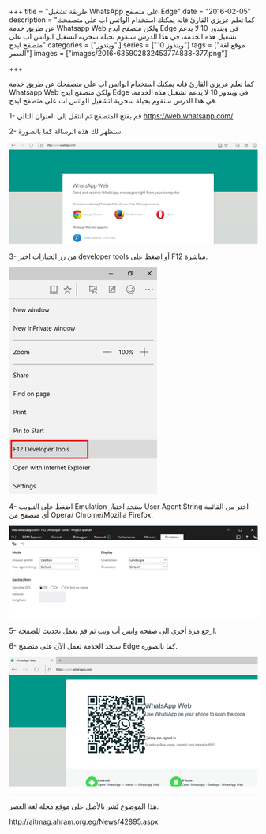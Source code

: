 +++
title = "طريقة تشغيل WhatsApp على متصفح Edge"
date = "2016-02-05"
description = "كما تعلم عزيزي القارئ فانه يمكنك استخدام الواتس اب على متصفحك عن طريق خدمة Whatsapp Web ولكن متصفح ايدج Edge في ويندوز 10 لا يدعم تشغيل هذه الخدمة، في هذا الدرس سنقوم بحيلة سحرية لتشغيل الواتس اب على متصفح ايدج"
categories = ["ويندوز",]
series = ["ويندوز 10"]
tags = ["موقع لغة العصر"]
images = ["images/2016-635902832453774838-377.png"]

+++

كما تعلم عزيزي القارئ فانه يمكنك استخدام الواتس اب على متصفحك عن طريق خدمة Whatsapp Web ولكن متصفح ايدج Edge في ويندوز 10 لا يدعم تشغيل هذه الخدمة، في هذا الدرس سنقوم بحيلة سحرية لتشغيل الواتس اب على متصفح ايدج.

1- قم بفتح المتصفح ثم انتقل إلى العنوان التالي https://web.whatsapp.com/

2- ستظهر لك هذه الرسالة كما بالصورة.

![1](images/2016-635902831964711703-471.png)

3- من زر الخيارات اختر developer tools أو اضغط على F12 مباشرة.

![2](images/2016-635902832276401701-640.png)

4- اضغط على التبويب Emulation ستجد اختيار User Agent String اختر من القائمة أي متصفح من Opera/ Chrome/Mozilla Firefox.

![3](images/2016-635902832353466195-346.png)

5- ارجع مرة أخري الى صفحة واتس أب ويب ثم قم بعمل تحديث للصفحة.

6- ستجد الخدمة تعمل الآن على متصفح Edge كما بالصورة.

![4](images/2016-635902832453774838-377.png)

---
هذا الموضوع نٌشر باﻷصل على موقع مجلة لغة العصر.

http://aitmag.ahram.org.eg/News/42895.aspx